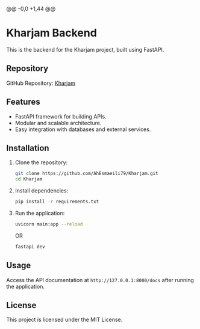 @@ -0,0 +1,44 @@
# Kharjam Backend

This is the backend for the Kharjam project, built using FastAPI.

## Repository

GitHub Repository: [Kharjam](https://github.com/AhEsmaeili79/Kharjam)

## Features

- FastAPI framework for building APIs.
- Modular and scalable architecture.
- Easy integration with databases and external services.

## Installation

1. Clone the repository:
    ```bash
    git clone https://github.com/AhEsmaeili79/Kharjam.git
    cd Kharjam
    ```

2. Install dependencies:
    ```bash
    pip install -r requirements.txt
    ```

3. Run the application:
    ```bash
    uvicorn main:app --reload  
    ```
    OR 

    ```bash
    fastapi dev
    ```

## Usage

Access the API documentation at `http://127.0.0.1:8000/docs` after running the application.

## License

This project is licensed under the MIT License.